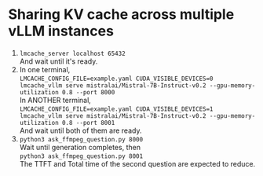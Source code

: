 # Sharing KV cache across multiple vLLM instances
1.  ```lmcache_server localhost 65432```  
And wait until it's ready.  
2. In one terminal,  
```LMCACHE_CONFIG_FILE=example.yaml CUDA_VISIBLE_DEVICES=0 lmcache_vllm serve mistralai/Mistral-7B-Instruct-v0.2 --gpu-memory-utilization 0.8 --port 8000```  
In ANOTHER terminal,   
```LMCACHE_CONFIG_FILE=example.yaml CUDA_VISIBLE_DEVICES=1 lmcache_vllm serve mistralai/Mistral-7B-Instruct-v0.2 --gpu-memory-utilization 0.8 --port 8001```  
And wait until both of them are ready.  
3.  ```python3 ask_ffmpeg_question.py 8000```  
Wait until generation completes, then  
```python3 ask_ffmpeg_question.py 8001```  
The TTFT and Total time of the second question are expected to reduce.  

